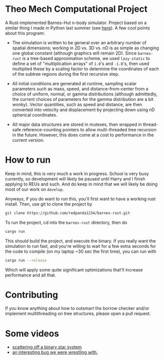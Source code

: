# Theo Mech Computational Project
A Rust-implemented Barnes-Hut n-body simulator. Project based on a
similar thing I made in Python last summer
(see [here](https://github.com/redpanda1234/euler)). A few cool points
about this program:
+ The simulation is written to be general over an arbitrary number of
  spatial dimensions; working in 2D vs. 3D vs. nD is as simple as
  changing one global constant (although graphics will remain 2D).
  Since `barnes-rust` _is_ a tree-based approximation scheme, we used
  `lazy-static` to define a set of "multiplication arrays" of `1.0`'s
  and `-1.0`'s, then used multiplied these by a scaling factor to
  determine the coordinates of each of the subtree regions during the
  first recursive step.

+ All initial conditions are generated at runtime, sampling scalar
  parameters such as mass, speed, and distance-from-center from a
  choice of uniform, normal, or gamma distributions (although
  admittedly, the current choices of parameters for the gamma
  distribution are a bit wonky). Vector quantities, such as speed and
  distance, are then converted into velocity and displacement by
  projecting down using nD spherical coordinates.

+ All major data structures are stored in mutexes, then wrapped in
  thread-safe reference-counting pointers to allow multi-threaded tree
  recursion in the future. However, this does come at a cost to
  performance in the current version.

# How to run
Keep in mind, this is very much a work in progress. School is very
busy currently, so development will likely be paused until Harry and I
finish applying to REUs and such. And do keep in mind that we will
likely be doing most of our work on `develop`.

Anyways, if you do want to run this, you'll first want to have a
working rust install. Then, use git to clone the project by
```bash
git clone https://github.com/redpanda1234/barnes-rust.git
```
To run the project, cd into the `barnes-rust` directory, then do
```bash
cargo run
```
This should build the project, and execute the binary. If you really
want the simulation to run fast, and you're willing to wait for a few
extra seconds for the code to compile (on my laptop ~30 sec the first
time), you can run with
```bash
cargo run --release
```
Which will apply some quite significant optimizations that'll increase
performance and all that.


# Contributing
If you know anything about how to outsmart the borrow checker and/or
implement multithreading on tree structures, please open a pull
request.

# Some videos

+ [scattering off a binary star system](https://youtu.be/BcRRBVifNFI)
+ [an interesting bug we were wrestling with.](https://youtu.be/A_mKX2Y0R-c)
